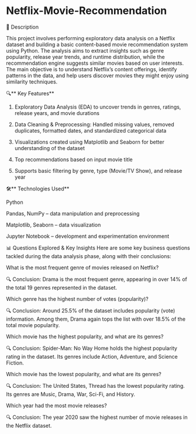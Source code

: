 # Netflix-Movie-Recommendation
📝 Description

This project involves performing exploratory data analysis on a Netflix dataset and building a basic content-based movie recommendation system using Python. The analysis aims to extract insights such as genre popularity, release year trends, and runtime distribution, while the recommendation engine suggests similar movies based on user interests.
The main objective is to understand Netflix’s content offerings, identify patterns in the data, and help users discover movies they might enjoy using similarity techniques.


🔍** Key Features**

1) Exploratory Data Analysis (EDA) to uncover trends in genres, ratings, release years, and movie durations

2) Data Cleaning & Preprocessing: Handled missing values, removed duplicates, formatted dates, and standardized categorical data

3) Visualizations created using Matplotlib and Seaborn for better understanding of the dataset

4) Top recommendations based on input movie title

5) Supports basic filtering by genre, type (Movie/TV Show), and release year



🛠️** Technologies Used**

Python

Pandas, NumPy – data manipulation and preprocessing

Matplotlib, Seaborn – data visualization

Jupyter Notebook – development and experimentation environment




📊 Questions Explored & Key Insights
Here are some key business questions tackled during the data analysis phase, along with their conclusions:

What is the most frequent genre of movies released on Netflix?

🔍 Conclusion: Drama is the most frequent genre, appearing in over 14% of the total 19 genres represented in the dataset.

Which genre has the highest number of votes (popularity)?

🔍 Conclusion: Around 25.5% of the dataset includes popularity (vote) information. Among them, Drama again tops the list with over 18.5% of the total movie popularity.

Which movie has the highest popularity, and what are its genres?

🔍 Conclusion: Spider-Man: No Way Home holds the highest popularity rating in the dataset. Its genres include Action, Adventure, and Science Fiction.

Which movie has the lowest popularity, and what are its genres?

🔍 Conclusion: The United States, Thread has the lowest popularity rating. Its genres are Music, Drama, War, Sci-Fi, and History.

Which year had the most movie releases?

🔍 Conclusion: The year 2020 saw the highest number of movie releases in the Netflix dataset.
